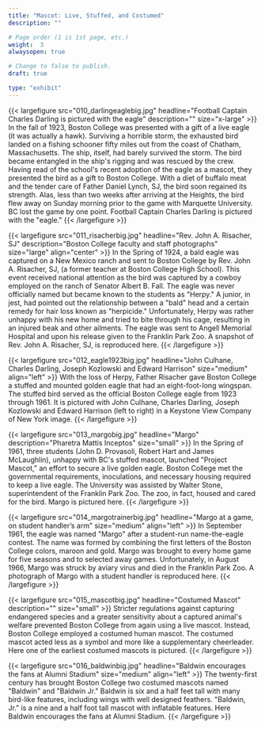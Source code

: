 ```yaml
---
title: "Mascot: Live, Stuffed, and Costumed"
description: ""

# Page order (1 is 1st page, etc.)
weight:  3
alwaysopen: true

# Change to false to publish.
draft: true

type: "exhibit"
---
```


{{< largefigure src="010_darlingeaglebig.jpg"
                headline="Football Captain Charles Darling is pictured with the eagle"
                description=""
                size="x-large" >}}
In the fall of 1923, Boston College was presented with a gift of a live eagle (it was actually a hawk). Surviving a horrible storm, the exhausted bird landed on a fishing schooner fifty miles out from the coast of Chatham, Massachusetts. The ship, itself, had barely survived the storm. The bird became entangled in the ship's rigging and was rescued by the crew. Having read of the school's recent adoption of the eagle as a mascot, they presented the bird as a gift to Boston College. With a diet of buffalo meat and the tender care of Father Daniel Lynch, SJ, the bird soon regained its strength. Alas, less than two weeks after arriving at the Heights, the bird flew away on Sunday morning prior to the game with Marquette University. BC lost the game by one point. Football Captain Charles Darling is pictured with the "eagle."
{{< /largefigure >}}

{{< largefigure src="011_risacherbig.jpg"
                headline="Rev. John A. Risacher, SJ"
                description="Boston College faculty and staff photographs" 
                size="large" align="center" >}}
In the Spring of 1924, a bald eagle was captured on a New Mexico ranch and sent to Boston College by Rev. John A. Risacher, SJ, (a former teacher at Boston College High School). This event received national attention as the bird was captured by a cowboy employed on the ranch of Senator Albert B. Fall. The eagle was never officially named but became known to the students as "Herpy." A junior, in jest, had pointed out the relationship between a "bald" head and a certain remedy for hair loss known as "herpicide." Unfortunately, Herpy was rather unhappy with his new home and tried to bite through his cage, resulting in an injured beak and other ailments. The eagle was sent to Angell Memorial Hospital and upon his release given to the Franklin Park Zoo. A snapshot of Rev. John A. Risacher, SJ, is reproduced here.
{{< /largefigure >}}

{{< largefigure src="012_eagle1923big.jpg"
                headline="John Culhane, Charles Darling, Joseph Kozlowski and Edward Harrison"
                size="medium"
                align="left" >}}
With the loss of Herpy, Father Risacher gave Boston College a stuffed and mounted golden eagle that had an eight-foot-long wingspan. The stuffed bird served as the official Boston College eagle from 1923 through 1961. It is pictured with John Culhane, Charles Darling, Joseph Kozlowski and Edward Harrison (left to right) in a Keystone View Company of New York image.
{{< /largefigure >}}

{{< largefigure src="013_margobig.jpg"
                headline="Margo"
                description="Pharetra Mattis Inceptos"
                size="small" >}}
In the Spring of 1961, three students (John D. Provasoli, Robert Hart and James McLaughlin), unhappy with BC's stuffed mascot, launched "Project Mascot," an effort to secure a live golden eagle. Boston College met the governmental requirements, inoculations, and necessary housing required to keep a live eagle. The University was assisted by Walter Stone, superintendent of the Franklin Park Zoo. The zoo, in fact, housed and cared for the bird. Margo is pictured here.
{{< /largefigure >}}

{{< largefigure src="014_margotrainerbig.jpg"
                headline="Margo at a game, on student handler’s arm"
                size="medium"
                align="left" >}}
In September 1961, the eagle was named "Margo" after a student-run name-the-eagle contest. The name was formed by combining the first letters of the Boston College colors, maroon and gold. Margo was brought to every home game for five seasons and to selected away games. Unfortunately, in August 1966, Margo was struck by aviary virus and died in the Franklin Park Zoo. A photograph of Margo with a student handler is reproduced here.
{{< /largefigure >}}

{{< largefigure src="015_mascotbig.jpg"
                headline="Costumed Mascot"
                description=""
                size="small" >}}
Stricter regulations against capturing endangered species and a greater sensitivity about a captured animal's welfare prevented Boston College from again using a live mascot. Instead, Boston College employed a costumed human mascot. The costumed mascot acted less as a symbol and more like a supplementary cheerleader. Here one of the earliest costumed mascots is pictured.
{{< /largefigure >}}

{{< largefigure src="016_baldwinbig.jpg"
                headline="Baldwin encourages the fans at Alumni Stadium"
                size="medium"
                align="left" >}}
The twenty-first century has brought Boston College two costumed mascots named "Baldwin" and "Baldwin Jr." Baldwin is six and a half feet tall with many bird-like features, including wings with well designed feathers. "Baldwin, Jr." is a nine and a half foot tall mascot with inflatable features. Here Baldwin encourages the fans at Alumni Stadium.
{{< /largefigure >}}

